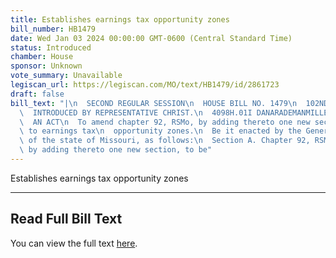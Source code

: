 ```yaml
---
title: Establishes earnings tax opportunity zones
bill_number: HB1479
date: Wed Jan 03 2024 00:00:00 GMT-0600 (Central Standard Time)
status: Introduced
chamber: House
sponsor: Unknown
vote_summary: Unavailable
legiscan_url: https://legiscan.com/MO/text/HB1479/id/2861723
draft: false
bill_text: "|\n  SECOND REGULAR SESSION\n  HOUSE BILL NO. 1479\n  102ND GENERAL ASSEMBLY\n\
  \  INTRODUCED BY REPRESENTATIVE CHRIST.\n  4098H.01I DANARADEMANMILLER,ChiefClerk\n\
  \  AN ACT\n  To amend chapter 92, RSMo, by adding thereto one new section relating\
  \ to earnings tax\n  opportunity zones.\n  Be it enacted by the General Assembly\
  \ of the state of Missouri, as follows:\n  Section A. Chapter 92, RSMo, is amended\
  \ by adding thereto one new section, to be"
---
```

Establishes earnings tax opportunity zones

---

## Read Full Bill Text

You can view the full text [here](https://legiscan.com/MO/text/HB1479/id/2861723).
